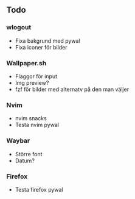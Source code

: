 ## Todo
### wlogout
 - Fixa bakgrund med pywal
 - Fixa iconer för bilder

### Wallpaper.sh
 - Flaggor för input
 - Img preview?
 - fzf för bilder med alternatv på den man väljer

### Nvim
 - nvim snacks
 - Testa nvim pywal

### Waybar
 - Större font
 - Datum?

### Firefox
 - Testa firefox pywal

